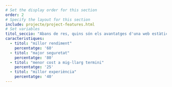 ```yaml
---
# Set the display order for this section
order: 2
# Specify the layout for this section
include: projecte/project-features.html
# Set variables
titol_seccio: "Abans de res, quins són els avantatges d'una web estàtica moderna?"
caracteristiques:
  - titol: "millor rendiment"
    percentatge: '60'
  - titol: "major seguretat"
    percentatge: '80'
  - titol: "menor cost a mig-llarg termini"
    percentatge: '25'
  - titol: "millor experiència"
    percentatge: '40'
---
```

